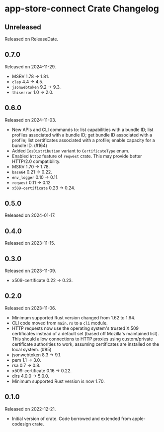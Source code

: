 # app-store-connect Crate Changelog

<!-- next-header -->

## Unreleased

Released on ReleaseDate.

## 0.7.0

Released on 2024-11-29.

* MSRV 1.78 -> 1.81.
* `clap` 4.4 -> 4.5.
* `jsonwebtoken` 9.2 -> 9.3.
* `thiserror` 1.0 -> 2.0.

## 0.6.0

Released on 2024-11-03.

* New APIs and CLI commands to: list capabilities with a bundle ID;
  list profiles associated with a bundle ID; get bundle ID associated with
  a profile; list certificates associated with a profile; enable capacity
  for a bundle ID. (#164)
* Added `IosDistribution` variant to `CertificateType` enum.
* Enabled `http2` feature of `reqwest` crate. This may provide better HTTP/2.0
  compatibility.
* MSRV 1.70 -> 1.78.
* `base64` 0.21 -> 0.22.
* `env_logger` 0.10 -> 0.11.
* `reqwest` 0.11 -> 0.12
* `x509-certificate` 0.23 -> 0.24.

## 0.5.0

Released on 2024-01-17.

## 0.4.0

Released on 2023-11-15.

## 0.3.0

Released on 2023-11-09.

* x509-certificate 0.22 -> 0.23.

## 0.2.0

Released on 2023-11-06.

* Minimum supported Rust version changed from 1.62 to 1.64.
* CLI code moved from `main.rs` to a `cli` module.
* HTTP requests now use the operating system's trusted X.509 certificates
  instead of a default set (based off Mozilla's maintained list). This should
  allow connections to HTTP proxies using custom/private certificate authorities
  to work, assuming certificates are installed on the local system. (#85)
* jsonwebtoken 8.3 -> 9.1.
* pem 1.1 -> 3.0.
* rsa 0.7 -> 0.8.
* x509-certificate 0.16 -> 0.22.
* dirs 4.0.0 -> 5.0.0.
* Minimum supported Rust version is now 1.70.

## 0.1.0

Released on 2022-12-21.

* Initial version of crate. Code borrowed and extended from apple-codesign crate.
